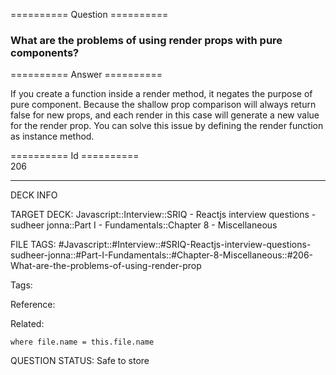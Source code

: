 ========== Question ==========  

### What are the problems of using render props with pure components?  

========== Answer ==========  

If you create a function inside a render method, it negates the purpose of pure
component. Because the shallow prop comparison will always return false for new
props, and each render in this case will generate a new value for the render
prop. You can solve this issue by defining the render function as instance
method.

========== Id ==========  
206

---

DECK INFO

TARGET DECK: Javascript::Interview::SRIQ - Reactjs interview questions - sudheer jonna::Part I - Fundamentals::Chapter 8 - Miscellaneous

FILE TAGS: #Javascript::#Interview::#SRIQ-Reactjs-interview-questions-sudheer-jonna::#Part-I-Fundamentals::#Chapter-8-Miscellaneous::#206-What-are-the-problems-of-using-render-prop

Tags:

Reference:

Related:

```dataview
where file.name = this.file.name
```
QUESTION STATUS: Safe to store
